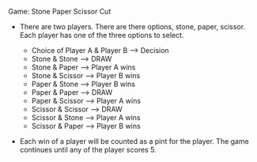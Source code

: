 Game: Stone Paper Scissor Cut

* There are two players. There are there options, stone, paper, scissor. Each player has one of the three options to select.
    * Choice of Player A & Player B --> Decision
    * Stone & Stone --> DRAW
    * Stone & Paper --> Player A wins
    * Stone & Scissor --> Player B wins
    * Paper & Stone --> Player B wins
    * Paper & Paper --> DRAW
    * Paper & Scissor --> Player A wins
    * Scissor & Scissor --> DRAW
    * Scissor & Stone --> Player A wins
    * Scissor & Paper --> Player B wins

* Each win of a player will be counted as a pint for the player. The game continues until any of the player scores 5.

